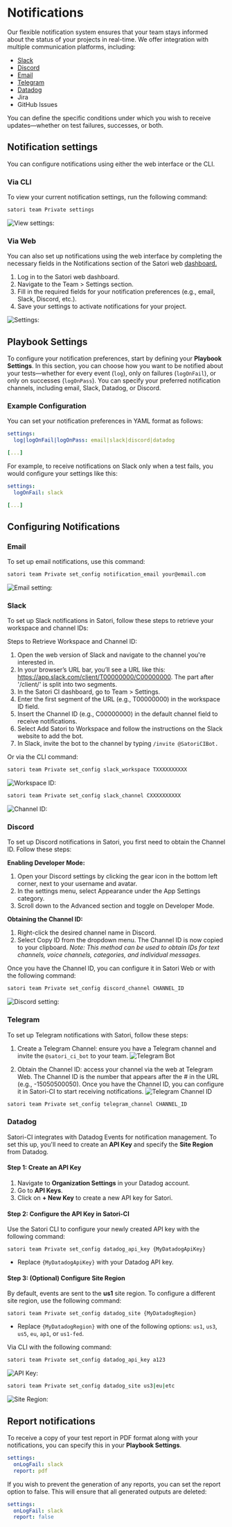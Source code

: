 # Notifications

Our flexible notification system ensures that your team stays informed about the status of your projects in real-time. We offer integration with multiple communication platforms, including:

- [Slack](#slack)
- [Discord](#discord)
- [Email](#email)
- [Telegram](#telegram)
- [Datadog](#datadog)
- Jira
- GitHub Issues

You can define the specific conditions under which you wish to receive updates—whether on test failures, successes, or both. 

## Notification settings

You can configure notifications using either the web interface or the CLI.

### Via CLI

To view your current notification settings, run the following command:

```sh
satori team Private settings
```

![View settings:](img/notif_1.png)

### Via Web 

You can also set up notifications using the web interface by completing the necessary fields in the Notifications section of the Satori web [dashboard.](https://www.satori.ci/dashboard/)

1. Log in to the Satori web dashboard.
2. Navigate to the Team > Settings section.
3. Fill in the required fields for your notification preferences (e.g., email, Slack, Discord, etc.).
4. Save your settings to activate notifications for your project.

![Settings:](img/dashboard_1.png)

## Playbook Settings

To configure your notification preferences, start by defining your **Playbook Settings**. In this section, you can choose how you want to be notified about your tests—whether for every event (`log`), only on failures (`logOnFail`), or only on successes (`logOnPass`). You can specify your preferred notification channels, including email, Slack, Datadog, or Discord.

### Example Configuration

You can set your notification preferences in YAML format as follows:

```yml
settings:
  log|logOnFail|logOnPass: email|slack|discord|datadog

[...]
```
For example, to receive notifications on Slack only when a test fails, you would configure your settings like this:

```yml
settings:
  logOnFail: slack

[...]
```

## Configuring Notifications

### Email

To set up email notifications, use this command:

```sh
satori team Private set_config notification_email your@email.com
```

![Email setting:](img/notif_2.png)

### Slack

To set up Slack notifications in Satori, follow these steps to retrieve your workspace and channel IDs:

Steps to Retrieve Workspace and Channel ID:

1. Open the web version of Slack and navigate to the channel you're interested in.
2. In your browser’s URL bar, you’ll see a URL like this: https://app.slack.com/client/T00000000/C00000000. The part after '/client/' is split into two segments.
3. In the Satori CI dashboard, go to Team > Settings.
4. Enter the first segment of the URL (e.g., T00000000) in the workspace ID field.
5. Insert the Channel ID (e.g., C00000000) in the default channel field to receive notifications.
6. Select Add Satori to Workspace and follow the instructions on the Slack website to add the bot.
7. In Slack, invite the bot to the channel by typing `/invite @SatoriCIBot.`

Or via the CLI command: 

```sh
satori team Private set_config slack_workspace TXXXXXXXXXX
```

![Workspace ID:](img/notif_3.png)

```sh
satori team Private set_config slack_channel CXXXXXXXXXX
```
![Channel ID:](img/notif_4.png)

### Discord

To set up Discord notifications in Satori, you first need to obtain the Channel ID. Follow these steps:

**Enabling Developer Mode:**
1. Open your Discord settings by clicking the gear icon in the bottom left corner, next to your username and avatar.
2. In the settings menu, select Appearance under the App Settings category.
3. Scroll down to the Advanced section and toggle on Developer Mode.

**Obtaining the Channel ID:**
1. Right-click the desired channel name in Discord.
2. Select Copy ID from the dropdown menu. The Channel ID is now copied to your clipboard.
*Note: This method can be used to obtain IDs for text channels, voice channels, categories, and individual messages.*

Once you have the Channel ID, you can configure it in Satori Web or with the following command:

```sh
satori team Private set_config discord_channel CHANNEL_ID
```
![Discord setting:](img/notif_5.png)

### Telegram

To set up Telegram notifications with Satori, follow these steps:

1. Create a Telegram Channel: ensure you have a Telegram channel and invite the `@satori_ci_bot` to your team.
![Telegram Bot](img/notif_telegram_1.png)

2. Obtain the Channel ID: access your channel via the web at Telegram Web. The Channel ID is the number that appears after the # in the URL (e.g., -15050500050).
Once you have the Channel ID, you can configure it in Satori-CI to start receiving notifications.
![Telegram Channel ID](img/notif_telegram_2.png)

```sh
satori team Private set_config telegram_channel CHANNEL_ID
```

### Datadog

Satori-CI integrates with Datadog Events for notification management. To set this up, you'll need to create an **API Key** and specify the **Site Region** from Datadog.

#### Step 1: Create an API Key
1. Navigate to **Organization Settings** in your Datadog account.
2. Go to **API Keys**.
3. Click on **+ New Key** to create a new API key for Satori.

#### Step 2: Configure the API Key in Satori-CI
Use the Satori CLI to configure your newly created API key with the following command:

```shell
satori team Private set_config datadog_api_key {MyDatadogApiKey}
```

- Replace `{MyDatadogApiKey}` with your Datadog API key.

#### Step 3: (Optional) Configure Site Region
By default, events are sent to the **us1** site region. To configure a different site region, use the following command:

```shell
satori team Private set_config datadog_site {MyDatadogRegion}
```
- Replace `{MyDatadogRegion}` with one of the following options: `us1`, `us3`, `us5`, `eu`, `ap1`, or `us1-fed`.

Via CLI with the following command: 
```sh
satori team Private set_config datadog_api_key a123
```
![API Key:](img/notif_6.png)

```sh
satori team Private set_config datadog_site us3|eu|etc
```
![Site Region:](img/notif_7.png)

## Report notifications

To receive a copy of your test report in PDF format along with your notifications, you can specify this in your **Playbook Settings**.

```yml
settings:
  onLogFail: slack
  report: pdf
```

If you wish to prevent the generation of any reports, you can set the report option to false. This will ensure that all generated outputs are deleted:

```yml
settings:
  onLogFail: slack 
  report: false 
```
